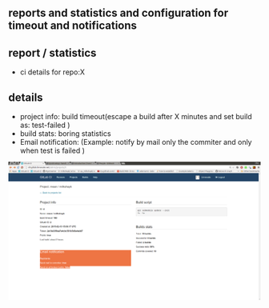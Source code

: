 reports and statistics and configuration for timeout and notifications
----

report / statistics
----
- ci details for repo:X

details
----
- project info: build timeout(escape a build after X minutes and set build as: test-failed )
- build stats: boring statistics
- Email notification: (Example: notify by mail only the commiter and only when test is failed )

![notifications](../png/report.png)

